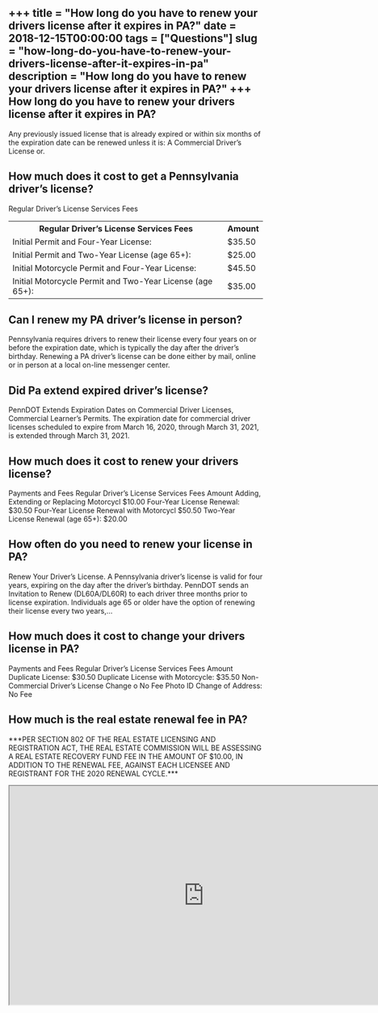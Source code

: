 +++
title = "How long do you have to renew your drivers license after it expires in PA?"
date = 2018-12-15T00:00:00
tags = ["Questions"]
slug = "how-long-do-you-have-to-renew-your-drivers-license-after-it-expires-in-pa"
description = "How long do you have to renew your drivers license after it expires in PA?"
+++
How long do you have to renew your drivers license after it expires in PA?
--------------------------------------------------------------------------

Any previously issued license that is already expired or within six months of the expiration date can be renewed unless it is: A Commercial Driver’s License or.

How much does it cost to get a Pennsylvania driver’s license?
-------------------------------------------------------------

Regular Driver’s License Services Fees

<table><tr><th>Regular Driver’s License Services Fees</th><th>Amount</th></tr><tr><td>Initial Permit and Four-Year License:</td><td>$35.50</td></tr><tr><td>Initial Permit and Two-Year License (age 65+):</td><td>$25.00</td></tr><tr><td>Initial Motorcycle Permit and Four-Year License:</td><td>$45.50</td></tr><tr><td>Initial Motorcycle Permit and Two-Year License (age 65+):</td><td>$35.00</td></tr></table>

Can I renew my PA driver’s license in person?
---------------------------------------------

Pennsylvania requires drivers to renew their license every four years on or before the expiration date, which is typically the day after the driver’s birthday. Renewing a PA driver’s license can be done either by mail, online or in person at a local on-line messenger center.

Did Pa extend expired driver’s license?
---------------------------------------

PennDOT Extends Expiration Dates on Commercial Driver Licenses, Commercial Learner’s Permits. The expiration date for commercial driver licenses scheduled to expire from March 16, 2020, through March 31, 2021, is extended through March 31, 2021.

How much does it cost to renew your drivers license?
----------------------------------------------------

Payments and Fees Regular Driver’s License Services Fees Amount Adding, Extending or Replacing Motorcycl $10.00 Four-Year License Renewal: $30.50 Four-Year License Renewal with Motorcycl $50.50 Two-Year License Renewal (age 65+): $20.00

How often do you need to renew your license in PA?
--------------------------------------------------

Renew Your Driver’s License. A Pennsylvania driver’s license is valid for four years, expiring on the day after the driver’s birthday. PennDOT sends an Invitation to Renew (DL60A/DL60R) to each driver three months prior to license expiration. Individuals age 65 or older have the option of renewing their license every two years,…

How much does it cost to change your drivers license in PA?
-----------------------------------------------------------

Payments and Fees Regular Driver’s License Services Fees Amount Duplicate License: $30.50 Duplicate License with Motorcycle: $35.50 Non-Commercial Driver’s License Change o No Fee Photo ID Change of Address: No Fee

How much is the real estate renewal fee in PA?
----------------------------------------------

\*\*\*PER SECTION 802 OF THE REAL ESTATE LICENSING AND REGISTRATION ACT, THE REAL ESTATE COMMISSION WILL BE ASSESSING A REAL ESTATE RECOVERY FUND FEE IN THE AMOUNT OF $10.00, IN ADDITION TO THE RENEWAL FEE, AGAINST EACH LICENSEE AND REGISTRANT FOR THE 2020 RENEWAL CYCLE.\*\*\*

<iframe allow="accelerometer; autoplay; clipboard-write; encrypted-media; gyroscope; picture-in-picture" allowfullscreen="" class="__youtube_prefs__  epyt-is-override  no-lazyload" data-no-lazy="1" data-origheight="433" data-origwidth="770" data-skipgform_ajax_framebjll="" height="433" id="_ytid_49232" loading="lazy" src="https://www.youtube.com/embed/H9DQeH8wTAM?enablejsapi=1&autoplay=0&cc_load_policy=0&cc_lang_pref=&iv_load_policy=1&loop=0&modestbranding=0&rel=1&fs=1&playsinline=0&autohide=2&theme=dark&color=red&controls=1&" title="YouTube player" width="770"></iframe>